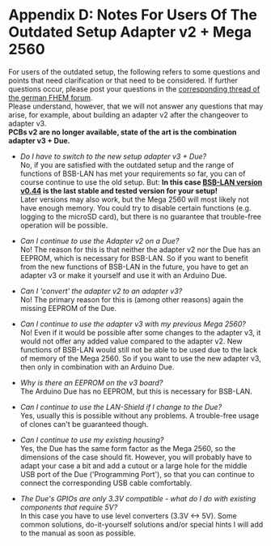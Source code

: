 # Appendix D: Notes For Users Of The Outdated Setup Adapter v2 + Mega 2560

For users of the outdated setup, the following refers to some questions and points that need clarification or that need to 
be considered. If further questions occur, please post your questions in the [corresponding thread of the german FHEM forum](https://forum.fhem.de/index.php/topic,29762.0.html).  
Please understand, however, that we will not answer any questions that may arise, for example, about building an adapter v2 after the changeover to adapter v3.  
**PCBs v2 are no longer available, state of the art is the combination adapter v3 + Due.**  
  
- *Do I have to switch to the new setup adapter v3 + Due?*  
No, if you are satisfied with the outdated setup and the range of functions of BSB-LAN has met your requirements so far, 
you can of course continue to use the old setup.
But: **In this case [BSB-LAN version v0.44](https://github.com/fredlcore/bsb_lan/releases/tag/v0.44) is the last stable and 
tested version for your setup!**  
Later versions may also work, but the Mega 2560 will most likely not have enough memory. You could try to disable certain 
functions (e.g. logging to the microSD card), but there is no guarantee that trouble-free operation will be possible.  
  
- *Can I continue to use the Adapter v2 on a Due?*  
No! The reason for this is that neither the adapter v2 nor the Due has an EEPROM, which is necessary for BSB-LAN.
So if you want to benefit from the new functions of BSB-LAN in the future, you have to get an adapter v3 or make it yourself 
and use it with an Arduino Due.  
  
- *Can I 'convert' the adapter v2 to an adapter v3?*  
No! The primary reason for this is (among other reasons) again the missing EEPROM of the Due.  
  
- *Can I continue to use the adapter v3 with my previous Mega 2560?*  
No! Even if it would be possible after some changes to the adapter v3, it would not offer any added value compared to the 
adapter v2. New functions of BSB-LAN would still not be able to be used due to the lack of memory of the Mega 2560. 
So if you want to use the new adapter v3, then only in combination with an Arduino Due.  
  
- *Why is there an EEPROM on the v3 board?*  
The Arduino Due has no EEPROM, but this is necessary for BSB-LAN.  
  
- *Can I continue to use the LAN-Shield if I change to the Due?*  
Yes, usually this is possible without any problems. A trouble-free usage of clones can't be guaranteed though.  
  
- *Can I continue to use my existing housing?*  
Yes, the Due has the same form factor as the Mega 2560, so the dimensions of the case should fit. However, you will probably 
have to adapt your case a bit and add a cutout or a large hole for the middle USB port of the Due ('Programming Port'), 
so that you can continue to connect the corresponding USB cable comfortably.  
  
- *The Due's GPIOs are only 3.3V compatible - what do I do with existing components that require 5V?*  
In this case you have to use level converters (3.3V <-> 5V). Some common solutions, do-it-yourself solutions and/or special 
hints I will add to the manual as soon as possible.  

  
